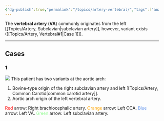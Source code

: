 ```yaml
---
{"dg-publish":true,"permalink":"/topics/artery-vertebral/","tags":["anatomy","variant"],"created":"2023-10-21T20:31:09.000-07:00","updated":"2024-01-11T13:46:43.345-08:00"}
---
```



The **vertebral artery** (**VA**) commonly originates from the left [[Topics/Artery, Subclavian\|subclavian artery]], however, variant exists ([[Topics/Artery, Vertebral#1\|Case 1]]).

---

## Cases

### 1

![](https://i.imgur.com/rItcCIF.jpg)
This patient has two variants at the aortic arch:
1. Bovine-type origin of the right subclavian artery and left [[Topics/Artery, Common Carotid\|common carotid artery]].
2. Aortic arch origin of the left vertebral artery.

<span style="color:red">Red</span> arrow: Right brachiocephalic artery.
<span style="color:orange">Orange</span> arrow: Left CCA.
<span style="color:cornflowerblue">Blue</span> arrow: Left VA.
<span style="color:palegreen">Green</span> arrow: Left subclavian artery.
